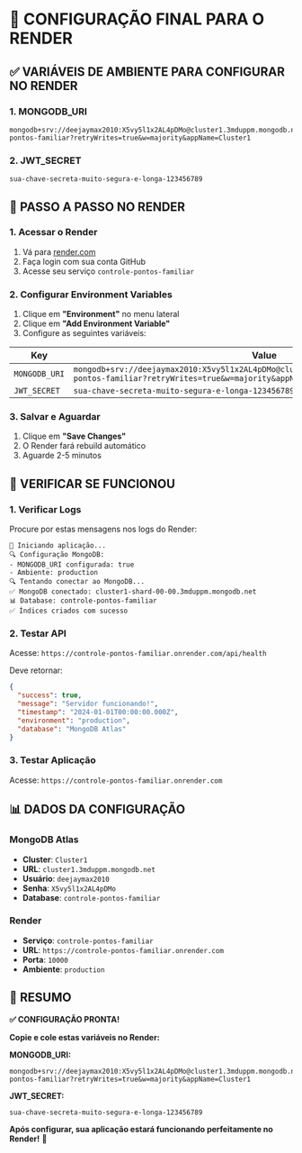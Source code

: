 # 🎯 CONFIGURAÇÃO FINAL PARA O RENDER

## ✅ **VARIÁVEIS DE AMBIENTE PARA CONFIGURAR NO RENDER**

### **1. MONGODB_URI**
```
mongodb+srv://deejaymax2010:X5vy5l1x2AL4pDMo@cluster1.3mduppm.mongodb.net/controle-pontos-familiar?retryWrites=true&w=majority&appName=Cluster1
```

### **2. JWT_SECRET**
```
sua-chave-secreta-muito-segura-e-longa-123456789
```

## 🚀 **PASSO A PASSO NO RENDER**

### **1. Acessar o Render**
1. Vá para [render.com](https://render.com)
2. Faça login com sua conta GitHub
3. Acesse seu serviço `controle-pontos-familiar`

### **2. Configurar Environment Variables**
1. Clique em **"Environment"** no menu lateral
2. Clique em **"Add Environment Variable"**
3. Configure as seguintes variáveis:

| **Key** | **Value** |
|---------|-----------|
| `MONGODB_URI` | `mongodb+srv://deejaymax2010:X5vy5l1x2AL4pDMo@cluster1.3mduppm.mongodb.net/controle-pontos-familiar?retryWrites=true&w=majority&appName=Cluster1` |
| `JWT_SECRET` | `sua-chave-secreta-muito-segura-e-longa-123456789` |

### **3. Salvar e Aguardar**
1. Clique em **"Save Changes"**
2. O Render fará rebuild automático
3. Aguarde 2-5 minutos

## 🧪 **VERIFICAR SE FUNCIONOU**

### **1. Verificar Logs**
Procure por estas mensagens nos logs do Render:
```
🚀 Iniciando aplicação...
🔍 Configuração MongoDB:
- MONGODB_URI configurada: true
- Ambiente: production
🔍 Tentando conectar ao MongoDB...
✅ MongoDB conectado: cluster1-shard-00-00.3mduppm.mongodb.net
📊 Database: controle-pontos-familiar
✅ Índices criados com sucesso
```

### **2. Testar API**
Acesse: `https://controle-pontos-familiar.onrender.com/api/health`

Deve retornar:
```json
{
  "success": true,
  "message": "Servidor funcionando!",
  "timestamp": "2024-01-01T00:00:00.000Z",
  "environment": "production",
  "database": "MongoDB Atlas"
}
```

### **3. Testar Aplicação**
Acesse: `https://controle-pontos-familiar.onrender.com`

## 📊 **DADOS DA CONFIGURAÇÃO**

### **MongoDB Atlas**
- **Cluster**: `Cluster1`
- **URL**: `cluster1.3mduppm.mongodb.net`
- **Usuário**: `deejaymax2010`
- **Senha**: `X5vy5l1x2AL4pDMo`
- **Database**: `controle-pontos-familiar`

### **Render**
- **Serviço**: `controle-pontos-familiar`
- **URL**: `https://controle-pontos-familiar.onrender.com`
- **Porta**: `10000`
- **Ambiente**: `production`

## 🎯 **RESUMO**

**✅ CONFIGURAÇÃO PRONTA!**

**Copie e cole estas variáveis no Render:**

**MONGODB_URI:**
```
mongodb+srv://deejaymax2010:X5vy5l1x2AL4pDMo@cluster1.3mduppm.mongodb.net/controle-pontos-familiar?retryWrites=true&w=majority&appName=Cluster1
```

**JWT_SECRET:**
```
sua-chave-secreta-muito-segura-e-longa-123456789
```

**Após configurar, sua aplicação estará funcionando perfeitamente no Render!** 🚀 